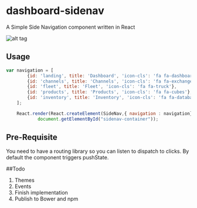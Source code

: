 dashboard-sidenav
==============================
A Simple Side Navigation component written in React

![alt tag](https://raw.githubusercontent.com/wmira/dashboard-sidenav/master/img/sidenav.png)

## Usage

```javascript
var navigation = [
        {id: 'landing', title: 'Dashboard', 'icon-cls': 'fa fa-dashboard'},
        {id: 'channels', title: 'Channels', 'icon-cls': 'fa fa-exchange'},
        {id: 'fleet', title: 'Fleet', 'icon-cls': 'fa fa-truck'},
        {id: 'products', title: 'Products', 'icon-cls': 'fa fa-cubes'},
        {id: 'inventory', title: 'Inventory', 'icon-cls': 'fa fa-database'}
    ];

    React.render(React.createElement(SideNav,{ navigation : navigation}),
            document.getElementById("sidenav-container"));
```

## Pre-Requisite

You need to have a routing library so you can listen to dispatch to clicks. By default the component triggers pushState.

##Todo

1. Themes
2. Events
3. Finish implementation
4. Publish to Bower and npm



